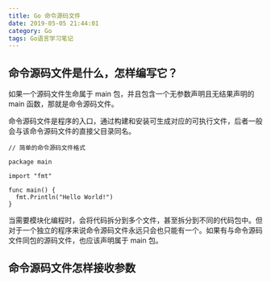 ```yaml
---
title: Go 命令源码文件
date: 2019-05-05 21:44:01
category: Go
tags: Go语言学习笔记
---
```


## 命令源码文件是什么，怎样编写它？

如果一个源码文件生命属于 main 包，并且包含一个无参数声明且无结果声明的 main 函数，那就是命令源码文件。

命令源码文件是程序的入口，通过构建和安装可生成对应的可执行文件，后者一般会与该命令源码文件的直接父目录同名。

```
// 简单的命令源码文件格式

package main

import "fmt"

func main() {
  fmt.Println("Hello World!")
}
```

当需要模块化编程时，会将代码拆分到多个文件，甚至拆分到不同的代码包中。但对于一个独立的程序来说命令源码文件永远只会也只能有一个。如果有与命令源码文件同包的源码文件，也应该声明属于 main 包。

## 命令源码文件怎样接收参数

